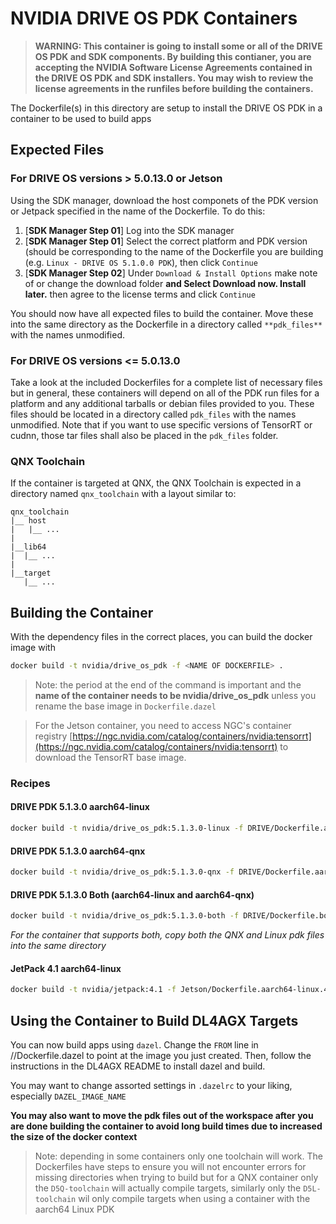 # NVIDIA DRIVE OS PDK Containers 

> **WARNING: This container is going to install some or all of the DRIVE OS PDK and SDK components. By building this contianer, you are accepting the NVIDIA Software License Agreements contained in the DRIVE OS PDK and SDK installers. You may wish to review the license agreements in the runfiles before building the containers.**

The Dockerfile(s) in this directory are setup to install the DRIVE OS PDK in a container to be used to build apps 


## Expected Files

### For DRIVE OS versions > 5.0.13.0 or Jetson

Using the SDK manager, download the host componets of the PDK version or Jetpack specified in the name of the Dockerfile. To do this:

1. [**SDK Manager Step 01**] Log into the SDK manager
2. [**SDK Manager Step 01**] Select the correct platform and PDK version (should be corresponding to the name of the Dockerfile you are building (e.g. `Linux - DRIVE OS 5.1.0.0 PDK`), then click `Continue`
3. [**SDK Manager Step 02**] Under `Download & Install Options` make note of or change the download folder **and Select Download now. Install later.** then agree to the license terms and click `Continue`

You should now have all expected files to build the container. Move these into the same directory as the Dockerfile in a directory called `**pdk_files**` with the names unmodified.

### For DRIVE OS versions <= 5.0.13.0
Take a look at the included Dockerfiles for a complete list of necessary files but in general, these containers will depend on all of the PDK run files for a platform and any additional tarballs or debian files provided to you. These files should be located in a directory called `pdk_files` with the names unmodified. Note that if you want to use specific versions of TensorRT or cudnn, those tar files shall also be placed in the `pdk_files` folder.

### QNX Toolchain

If the container is targeted at QNX, the QNX Toolchain is expected in a directory named `qnx_toolchain` with a layout similar to:

```
qnx_toolchain
|__ host
|   |__ ...
|
|__lib64
|  |__ ...
|
|__target
   |__ ...
```

## Building the Container 

With the dependency files in the correct places, you can build the docker image with 

``` sh
docker build -t nvidia/drive_os_pdk -f <NAME OF DOCKERFILE> .
```
> Note: the period at the end of the command is important and the **name of the container needs to be nvidia/drive_os_pdk** unless you rename the base image in `Dockerfile.dazel`

> For the Jetson container, you need to access NGC's container registry [https://ngc.nvidia.com/catalog/containers/nvidia:tensorrt](https://ngc.nvidia.com/catalog/containers/nvidia:tensorrt) to download the TensorRT base image. 

### Recipes 
#### DRIVE PDK 5.1.3.0 aarch64-linux 
``` sh
docker build -t nvidia/drive_os_pdk:5.1.3.0-linux -f DRIVE/Dockerfile.aarch64-linux.5.1.3.0 DRIVE
```

#### DRIVE PDK 5.1.3.0 aarch64-qnx 
``` sh
docker build -t nvidia/drive_os_pdk:5.1.3.0-qnx -f DRIVE/Dockerfile.aarch64-qnx.5.1.3.0 DRIVE
```

#### DRIVE PDK 5.1.3.0 Both (aarch64-linux and aarch64-qnx) 
``` sh
docker build -t nvidia/drive_os_pdk:5.1.3.0-both -f DRIVE/Dockerfile.both.5.1.3.0 DRIVE
```
_For the container that supports both, copy both the QNX and Linux pdk files into the same directory_

#### JetPack 4.1 aarch64-linux
``` sh
docker build -t nvidia/jetpack:4.1 -f Jetson/Dockerfile.aarch64-linux.4.1 Jetson
```

## Using the Container to Build DL4AGX Targets
You can now build apps using `dazel`. Change the `FROM` line in //Dockerfile.dazel to point at the image you just created.
Then, follow the instructions in the DL4AGX README to install dazel and build.

You may want to change assorted settings in `.dazelrc` to your liking, especially `DAZEL_IMAGE_NAME`

**You may also want to move the pdk files out of the workspace after you are done building the container to avoid long build times due to increased the size of the docker context**

> Note: depending in some containers only one toolchain will work. The Dockerfiles have steps to ensure you 
> will not encounter errors for missing directories when trying to build but for a QNX container only the `D5Q-toolchain` will 
> actually compile targets, similarly only the `D5L-toolchain` wil only compile targets when using a 
> container with the aarch64 Linux PDK
